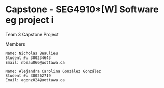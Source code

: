# Capstone - SEG4910*[W] Software eg project i 
Team 3 Capstone Project

Members

    Name: Nicholas Beaulieu 
    Student #: 300234643 
    Email: nbeau066@uottawa.ca

    Name: Alejandra Carolina González González
    Student #: 300262719
    Email: agonz024@uottawa.ca
